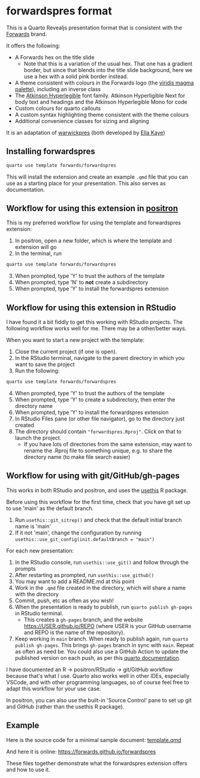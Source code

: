 # forwardspres format

This is a Quarto Revealjs presentation format that is consistent with the [Forwards](https://forwards.github.io) brand.

It offers the following:

- A Forwards hex on the title slide
  - Note that this is a variation of the usual hex. That one has a gradient border, but since that blends into the title slide background, here we use a hex with a solid pink border instead.
- A theme consistent with colours in the Forwards logo (the [viridis magma palette](https://cran.r-project.org/web/packages/viridis/vignettes/intro-to-viridis.html)), including an inverse class
- The [Atkinson Hyperlegible](https://www.brailleinstitute.org/freefont/) font family. Atkinson Hyperligible Next for body text and headings and the Atkinson Hyperlegible Mono for code
- Custom colours for quarto callouts
- A custom syntax highlighting theme consistent with the theme colours
- Additional convenience classes for sizing and aligning

It is an adaptation of [warwickpres](https://github.com/Warwick-Stats-Resources/warwickpres) (both developed by [Ella Kaye](https://github.com/EllaKaye))

## Installing forwardspres

```bash
quarto use template forwards/forwardspres
```

This will install the extension and create an example `.qmd` file that you can use as a starting place for your presentation. This also serves as documentation.

## Workflow for using this extension in [positron](https://positron.posit.co)

This is my preferred workflow for using the template and forwardspres extension:

1. In positron, open a new folder, which is where the template and extension will go
2. In the terminal, run

```bash
quarto use template forwards/forwardspres
```

3. When prompted, type 'Y' to trust the authors of the template
4. When prompted, type 'N' to **not** create a subdirectory
5. When prompted, type 'Y' to install the forwardspres extension

## Workflow for using this extension in RStudio

I have found it a bit fiddly to get this working with RStudio projects.
The following workflow works well for me. There may be a other/better ways.

When you want to start a new project with the template:

1. Close the current project (if one is open).
2. In the RStudio terminal, navigate to the parent directory in which you want to save the project
3. Run the following:

``` bash
quarto use template forwards/forwardspres
```

4. When prompted, type 'Y' to trust the authors of the template
5. When prompted, type 'Y' to create a subdirectory, then enter the directory name
5. When prompted, type 'Y' to install the forwardspres extension
5. In RStudio Files pane (or other file navigator), go to the directory just created
6. The directory should contain `"forwardspres.Rproj"`. Click on that to launch the project.
    - If you have lots of directories from the same extension, may want to rename the .Rproj file to something unique, e.g. to share the directory name (to make file search easier)

## Workflow for using with git/GitHub/gh-pages

This works in both RStudio and positron, and uses the [usethis](https://usethis.r-lib.org) R package.

Before using this workflow for the first time, check that you have git set up to use 'main' as the default branch.

1. Run `usethis::git_sitrep()` and check that the default initial branch name is 'main'
2. If it not 'main', change the configuration by running `usethis::use_git_config(init.defaultBranch = "main")`

For each new presentation:

1. In the RStudio console, run `usethis::use_git()` and follow through the prompts
2. After restarting as prompted, run `usethis::use_github()`
3. You may want to add a README.md at this point
4. Work in the `.qmd` file created in the directory, which will share a name with the directory
5. Commit, push, etc as often as you wish!
6. When the presentation is ready to publish, run `quarto publish gh-pages` in RStudio terminal. 
    - This creates a `gh-pages` branch, and the website https://USER.github.io/REPO (where USER is your GitHub username and REPO is the name of the repository).
7. Keep working in `main` branch. When ready to publish again, run `quarto publish gh-pages`. This brings `gh-pages` branch in sync with `main`. Repeat as often as need be. You could also use a GitHub Action to update the published version on each push, as per this [quarto documentation](https://quarto.org/docs/publishing/github-pages.html#github-action).

I have documented an R -> positron/RStudio -> git/GitHub workflow because that's what I use. 
Quarto also works well in other IDEs, especially VSCode, and with other programming languages, 
so of course feel free to adapt this workflow for your use case.

In positron, you can also use the built-in 'Source Control' pane to set up git and GitHub (rather than the usethis R package).

## Example

Here is the source code for a minimal sample document: [template.qmd](template.qmd)

And here it is online: <https://forwards.github.io/forwardspres>

These files together demonstrate what the forwardspres extension offers and how to use it.


